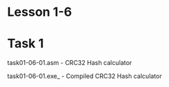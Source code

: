 # Lesson 1-6

# Task 1 
task01-06-01.asm - CRC32 Hash calculator

task01-06-01.exe_ - Compiled CRC32 Hash calculator
